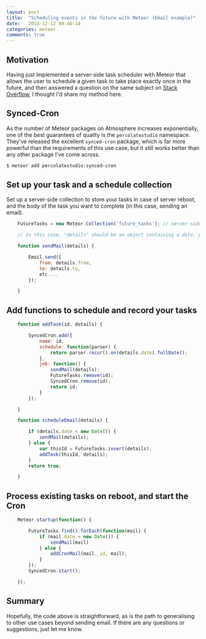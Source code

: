 ```yaml
---
layout: post
title:  "Scheduling events in the future with Meteor (Email example)"
date:   2014-12-12 09:46:14
categories: meteor
comments: true
---
```


## Motivation

Having just implemented a server-side task scheduler with Meteor that allows the user to schedule a given task to take place exactly once in the future, and then answered a question on the same subject on [Stack Overflow](http://stackoverflow.com/questions/27430689/how-to-get-email-send-to-send-emails-in-the-future-7-days-14-days-from-now-et/27440807#27440807), I thought I'd share my method here.

## Synced-Cron

As the number of Meteor packages on Atmosphere increases exponentially, one of the best guarantees of quality is the `percolatestudio` namespace.  They've released the excellent `synced-cron` package, which is far more powerful than the requirements of this use case, but it still works better than any other package I've come across.

```sh
$ meteor add percolatestudio:synced-cron
```

## Set up your task and a schedule collection

Set up a server-side collection to store your tasks in case of server reboot, and the body of the task you want to complete (in this case, sending an email).

```javascript
    FutureTasks = new Meteor.Collection('future_tasks'); // server-side only

	// In this case, "details" should be an object containing a date, plus required e-mail details (recipient, content, etc.)

	function sendMail(details) {

		Email.send({
			from: details.from,
            to: details.to,
            etc....
        });

	}
```

## Add functions to schedule and record your tasks

```javascript
    function addTask(id, details) {

	    SyncedCron.add({
			name: id,
			schedule: function(parser) {
				return parser.recur().on(details.date).fullDate();
			},
			job: function() {
				sendMail(details);
	            FutureTasks.remove(id);
				SyncedCron.remove(id);
	            return id;
			}
		});

    }

    function scheduleEmail(details) { 

		if (details.date < new Date()) {
			sendMail(details);
		} else {
		    var thisId = FutureTasks.insert(details);
		    addTask(thisId, details);		
		}
		return true;

	}
```

## Process existing tasks on reboot, and start the Cron

```javascript
	Meteor.startup(function() {

		FutureTasks.find().forEach(function(mail) {
			if (mail.date < new Date()) {
				sendMail(mail)
			} else {
				addCronMail(mail._id, mail);
			}
		});
		SyncedCron.start();

	});
```

## Summary

Hopefully, the code above is straightforward, as is the path to generalising to other use cases beyond sending email.  If there are any questions or suggestions, just let me know.
